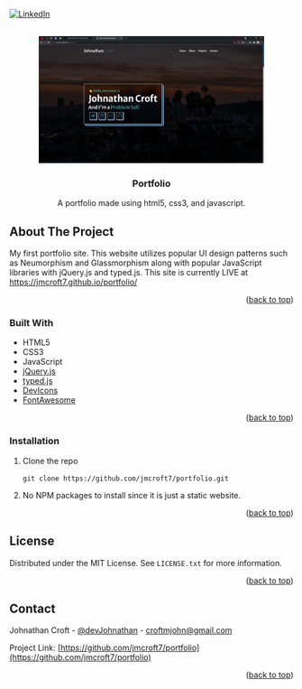 <div id="top"></div>


<!-- PROJECT SHIELDS -->
[![LinkedIn][linkedin-shield]][linkedin-url]

<!-- PROJECT LOGO -->
<br />

<div align="center">
  <a href="https://jmcroft7.github.io/portfolio/">
    <img src="./images/logo.PNG" alt="Logo" width="400" height="225">
  </a>
 </div>
 
<h3 align="center">Portfolio</h3>

<p align="center">
    A portfolio made using html5, css3, and javascript.
</p>

<!-- ABOUT THE PROJECT -->

## About The Project

<p> My first portfolio site. This website utilizes popular UI design patterns such as Neumorphism and Glassmorphism along with popular JavaScript libraries with jQuery.js and typed.js. This site is currently LIVE at <a href="https://jmcroft7.github.io/portfolio/">https://jmcroft7.github.io/portfolio/</a>
</p>


<p align="right">(<a href="#top">back to top</a>)</p>

### Built With

- HTML5
- CSS3
- JavaScript
- [jQuery.js](https://jquery.com/)
- [typed.js](https://github.com/mattboldt/typed.js/)
- [DevIcons](https://devicon.dev/)
- [FontAwesome](https://fontawesome.com/v5.15/icons)

<p align="right">(<a href="#top">back to top</a>)</p>

### Installation

1. Clone the repo
   ```
   git clone https://github.com/jmcroft7/portfolio.git
   ```
2. No NPM packages to install since it is just a static website.

<p align="right">(<a href="#top">back to top</a>)</p>

<!-- LICENSE -->

## License

Distributed under the MIT License. See `LICENSE.txt` for more information.

<p align="right">(<a href="#top">back to top</a>)</p>

<!-- CONTACT -->

## Contact

Johnathan Croft - [@devJohnathan](https://twitter.com/devJohnathan) - croftmjohn@gmail.com

Project Link: [https://github.com/jmcroft7/portfolio](https://github.com/jmcroft7/portfolio)

<p align="right">(<a href="#top">back to top</a>)</p>

<!-- MARKDOWN LINKS & IMAGES -->

[linkedin-shield]: https://img.shields.io/badge/-LinkedIn-black.svg?style=for-the-badge&logo=linkedin&colorB=555
[linkedin-url]: https://www.linkedin.com/in/devjohnathan/
